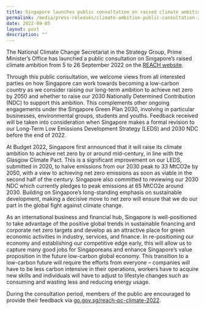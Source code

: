 ```yaml
---
title: Singapore launches public consultation on raised climate ambition, seeks feedback on low-carbon transition
permalink: /media/press-releases/climate-ambition-public-consultation-2022/
date: 2022-09-05
layout: post
description: ""
---
```

The National Climate Change Secretariat in the Strategy Group, Prime Minister’s Office has launched a public consultation on Singapore’s raised climate ambition from 5 to 26 September 2022 on the [REACH website](http://go.gov.sg/reach-pc-climate-2022).

Through this public consultation, we welcome views from all interested parties on how Singapore can work towards becoming a low-carbon country as we consider raising our long-term ambition to achieve net zero by 2050 and whether to raise our 2030 Nationally Determined Contribution (NDC) to support this ambition. This complements other ongoing engagements under the Singapore Green Plan 2030, involving in particular businesses, environmental groups, students and youths. Feedback received will be taken into consideration when Singapore makes a formal revision to our Long-Term Low Emissions Development Strategy (LEDS) and 2030 NDC before the end of 2022.

At Budget 2022, Singapore first announced that it will raise its climate ambition to achieve net zero by or around mid-century, in line with the Glasgow Climate Pact. This is a significant improvement on our LEDS, submitted in 2020, to halve emissions from our 2030 peak to 33 MtCO2e by 2050, with a view to achieving net zero emissions as soon as viable in the second half of the century. Singapore also committed to reviewing our 2030 NDC which currently pledges to peak emissions at 65 MtCO2e around 2030. Building on Singapore’s long-standing emphasis on sustainable development, making a decisive move to net zero will ensure that we do our part in the global fight against climate change.

As an international business and financial hub, Singapore is well-positioned to take advantage of the positive global trends in sustainable financing and corporate net zero targets and develop as an attractive place for green economic activities in industry, services, and finance. In re-positioning our economy and establishing our competitive edge early, this will allow us to capture many good jobs for Singaporeans and enhance Singapore’s value proposition in the future low-carbon global economy. This transition to a low-carbon future will require the efforts from everyone – companies will have to be less carbon intensive in their operations, workers have to acquire new skills and individuals will have to adjust to lifestyle changes such as consuming and wasting less and reducing energy usage.  

During the consultation period, members of the public are encouraged to provide their feedback via [go.gov.sg/reach-pc-climate-2022](https://go.gov.sg/reach-pc-climate-2022). 

